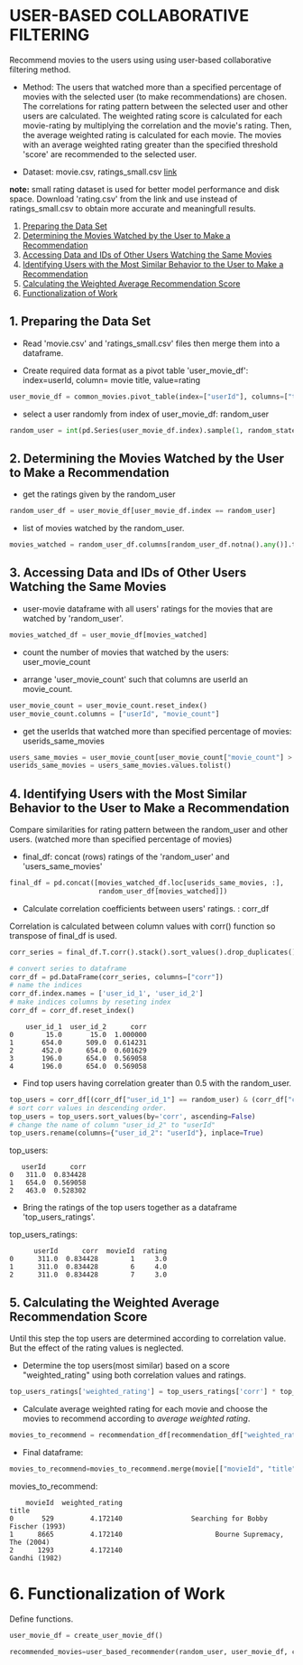 # USER-BASED COLLABORATIVE FILTERING

Recommend movies to the users using using user-based collaborative filtering method.

- Method: The users that watched more than a specified percentage of movies with the selected user (to make recommendations) are chosen. The correlations for rating pattern between the selected user and other users are calculated. The weighted rating score is calculated for each movie-rating by multiplying the correlation and the movie's rating. Then, the average weighted rating is calculated for each movie. The movies with an average weighted rating greater than the specified threshold 'score' are recommended to the selected user.

- Dataset: movie.csv, ratings_small.csv   [link](https://grouplens.org/datasets/movielens/)

**note:** small rating dataset is used for better model performance and disk space. Download 'rating.csv' from the link and use instead of ratings_small.csv to obtain more accurate and meaningfull results.

1. [Preparing the Data Set](#1-preparing-the-data-set)
2. [Determining the Movies Watched by the User to Make a Recommendation](#2-determining-the-movies-watched-by-the-user-to-make-a-recommendation)
3. [Accessing Data and IDs of Other Users Watching the Same Movies](#3-accessing-data-and-ids-of-other-users-watching-the-same-movies)
4. [Identifying Users with the Most Similar Behavior to the User to Make a Recommendation](#4-identifying-users-with-the-most-similar-behavior-to-the-user-to-make-a-recommendation)
5. [Calculating the Weighted Average Recommendation Score](#5-calculating-the-weighted-average-recommendation-score)
6. [Functionalization of Work](#6-functionalization-of-work)


## 1. Preparing the Data Set

- Read 'movie.csv' and 'ratings_small.csv' files then merge them into a dataframe.

- Create required data format as a pivot table 'user_movie_df': index=userId, column= movie title, value=rating

```python
user_movie_df = common_movies.pivot_table(index=["userId"], columns=["title"], values="rating")
``` 

- select a user randomly from index of user_movie_df: random_user

```python
random_user = int(pd.Series(user_movie_df.index).sample(1, random_state=45).values[0])
``` 

## 2. Determining the Movies Watched by the User to Make a Recommendation

- get the ratings given by the random_user

```python
random_user_df = user_movie_df[user_movie_df.index == random_user]
``` 

- list of movies watched by the random_user.

```python
movies_watched = random_user_df.columns[random_user_df.notna().any()].tolist()
``` 

## 3. Accessing Data and IDs of Other Users Watching the Same Movies

- user-movie dataframe with all users' ratings for the movies that are watched by 'random_user'.

```python
movies_watched_df = user_movie_df[movies_watched]
``` 

- count the number of movies that watched by the users: user_movie_count

- arrange 'user_movie_count' such that columns are userId an movie_count.

```python
user_movie_count = user_movie_count.reset_index()
user_movie_count.columns = ["userId", "movie_count"]
``` 

- get the userIds that watched more than specified percentage of movies: userids_same_movies

```python
users_same_movies = user_movie_count[user_movie_count["movie_count"] > int(len(movies_watched)*0.60)]["userId"]
userids_same_movies = users_same_movies.values.tolist()
``` 

## 4. Identifying Users with the Most Similar Behavior to the User to Make a Recommendation

Compare similarities for rating pattern between the random_user and other users. (watched more than specified percentage of movies)

- final_df: concat (rows) ratings of the 'random_user' and 'users_same_movies'

```python
final_df = pd.concat([movies_watched_df.loc[userids_same_movies, :],
                      random_user_df[movies_watched]])
``` 

- Calculate correlation coefficients between users' ratings. : corr_df

Correlation is calculated between column values with corr() function so transpose of final_df is used.

```python
corr_series = final_df.T.corr().stack().sort_values().drop_duplicates()

# convert series to dataframe
corr_df = pd.DataFrame(corr_series, columns=["corr"])
# name the indices
corr_df.index.names = ['user_id_1', 'user_id_2']
# make indices columns by reseting index
corr_df = corr_df.reset_index()
``` 

        user_id_1  user_id_2      corr
    0        15.0       15.0  1.000000
    1       654.0      509.0  0.614231
    2       452.0      654.0  0.601629
    3       196.0      654.0  0.569058
    4       196.0      654.0  0.569058

- Find top users having correlation greater than 0.5 with the random_user.

```python
top_users = corr_df[(corr_df["user_id_1"] == random_user) & (corr_df["corr"] >= 0.50)][["user_id_2", "corr"]].reset_index(drop=True)
# sort corr values in descending order.
top_users = top_users.sort_values(by='corr', ascending=False)
# change the name of column "user_id_2" to "userId"
top_users.rename(columns={"user_id_2": "userId"}, inplace=True)
``` 

top_users:

       userId      corr
    0   311.0  0.834428
    1   654.0  0.569058
    2   463.0  0.528302

- Bring the ratings of the top users together as a dataframe 'top_users_ratings'.

top_users_ratings:

          userId      corr  movieId  rating
    0      311.0  0.834428        1     3.0
    1      311.0  0.834428        6     4.0
    2      311.0  0.834428        7     3.0

## 5. Calculating the Weighted Average Recommendation Score

Until this step the top users are determined according to correlation value. But the effect of the rating values is neglected.

- Determine the top users(most similar) based on a score "weighted_rating" using both correlation values and ratings.

```python
top_users_ratings['weighted_rating'] = top_users_ratings['corr'] * top_users_ratings['rating']
``` 
- Calculate average weighted rating for each movie and choose the movies to recommend according to *average weighted rating*.

```python
movies_to_recommend = recommendation_df[recommendation_df["weighted_rating"] > 3.5].sort_values("weighted_rating", ascending=False)
``` 
- Final dataframe:

```python
movies_to_recommend=movies_to_recommend.merge(movie[["movieId", "title"]])
```
movies_to_recommend:

        movieId  weighted_rating                                              title
    0       529         4.172140                 Searching for Bobby Fischer (1993)
    1      8665         4.172140                       Bourne Supremacy, The (2004)
    2      1293         4.172140                                      Gandhi (1982)

# 6. Functionalization of Work

Define functions.

```python
user_movie_df = create_user_movie_df()
```

```python
recommended_movies=user_based_recommender(random_user, user_movie_df, cor_th=0.60, score=3.5)
```
